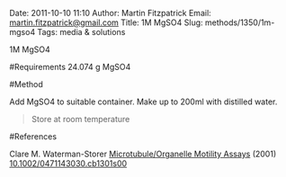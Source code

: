 Date: 2011-10-10 11:10
Author: Martin Fitzpatrick
Email: martin.fitzpatrick@gmail.com
Title: 1M MgSO4
Slug: methods/1350/1m-mgso4
Tags: media &amp; solutions

1M MgSO4





#Requirements
24.074 g MgSO4

#Method

Add MgSO4 to suitable container. Make up to 200ml with distilled water.


>Store at room temperature




#References


Clare M. Waterman-Storer [Microtubule/Organelle Motility Assays](http://dx.doi.org/10.1002/0471143030.cb1301s00)  (2001)
[10.1002/0471143030.cb1301s00](http://dx.doi.org/10.1002/0471143030.cb1301s00)



